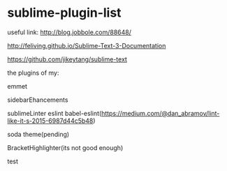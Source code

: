 # sublime-plugin-list
useful link: 
http://blog.jobbole.com/88648/

http://feliving.github.io/Sublime-Text-3-Documentation

https://github.com/jikeytang/sublime-text

the plugins of my:

emmet

sidebarEhancements

sublimeLinter eslint babel-eslint(https://medium.com/@dan_abramov/lint-like-it-s-2015-6987d44c5b48)

soda theme(pending)

BracketHighlighter(its not good enough)

test


